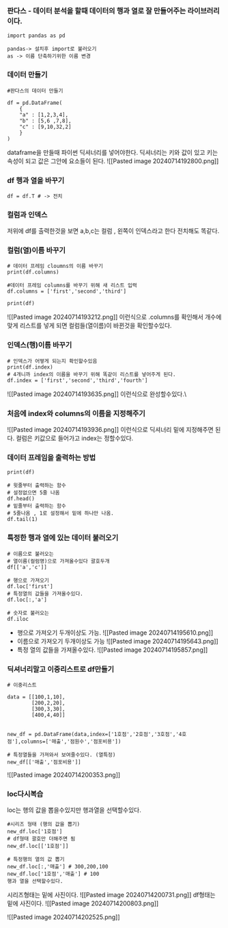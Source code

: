 
### 판다스 - 데이터 분석을 할때 데이터의 행과 열로 잘 만들어주는 라이브러리이다.


```
import pandas as pd

pandas-> 설치후 import로 불러오기
as -> 이름 단축하기위한 이름 변경
```

### 데이터 만들기 
```
#판다스의 데이터 만들기

df = pd.DataFrame(
	{
	"a" : [1,2,3,4],
	"b" : [5,6 ,7,8],
	"c" : [9,10,32,2]
	}
)
```
dataframe을 만들때 파이썬 딕셔너리를 넣어야한다.
딕셔너리는 키와 값이 있고 키는 속성이 되고 값은 그안에 요소들이 된다.
![[Pasted image 20240714192800.png]]

### df 행과 열을 바꾸기 
```
df = df.T # -> 전치
```


### 컬럼과 인덱스 
저위에 df를 출력한것을 보면 a,b,c는 컬럼 , 왼쪽이 인덱스라고 한다
전치해도 똑같다.


### 컬럼(열)이름 바꾸기

```
# 데이터 프레임 cloumns의 이름 바꾸기
print(df.columns)

#데이터 프레임 columns를 바꾸기 위해 새 리스트 입력
df.columns = ['first','second','third']

print(df)
```
![[Pasted image 20240714193212.png]]
이런식으로 .columns를 확인해서 개수에 맞게 리스트를 넣게 되면 컬럼들(열이름)이 바뀐것을 확인할수있다.


### 인덱스(행)이름 바꾸기
```
# 인덱스가 어떻게 되는지 확인할수있음
print(df.index)
# 4개니까 index의 이름을 바꾸기 위해 똑같이 리스트를 넣어주게 된다.
df.index = ['first','second','third','fourth']
```
![[Pasted image 20240714193635.png]]
이런식으로 완성할수있다.\

### 처음에 index와 columns의 이름을 지정해주기
![[Pasted image 20240714193936.png]]
이런식으로 딕셔너리 밑에 지정해주면 된다.
컬럼은 키값으로 들어가고 index는 정할수있다.


### 데이터 프레임을 출력하는 방법
```
print(df)

# 윗줄부터 출력하는 함수
# 설정없으면 5줄 나옴
df.head()
# 밑줄부터 출력하는 함수
# 5줄나옴 , 1로 설정해서 밑에 하나만 나옴.
df.tail(1)
```

### 특정한 행과 열에 있는 데이터 불러오기
```
# 이름으로 불러오는 
# 열이름(컬럼명)으로 가져올수있다 괄호두개
df[['a','c']]

# 행으로 가져오기
df.loc['first']
# 특정열의 값들을 가져올수있다.
df.loc[:,'a']

# 숫자로 불러오는
df.iloc
```
- 행으로 가져오기 두개이상도 가능.
![[Pasted image 20240714195610.png]]
- 이름으로 가져오기  두개이상도 가능
![[Pasted image 20240714195643.png]]
- 특정 열의 값들을 가져올수있다.
 ![[Pasted image 20240714195857.png]]

### 딕셔너리말고 이중리스트로 df만들기

```
# 이중리스트

data = [[100,1,10],
		[200,2,20],
		[300,3,30],
		[400,4,40]]


new_df = pd.DataFrame(data,index=['1호점','2호점','3호점','4호점'],columns=['매출','점원수','점포비용'])
```

```
# 특정열들을 가져와서 보여줄수있다. (열특정)
new_df[['매출','점포비용']]
```
![[Pasted image 20240714200353.png]]

### loc다시복습
loc는 행의 값을 뽑을수있지만 행과열을 선택할수있다.
```
#시리즈 형태 (행의 값을 뽑기)
new_df.loc['1호점']
# df형태 괄호만 더해주면 됨
new_df.loc[['1호점']]

# 특정행의 열의 값 뽑기
new_df.loc[:,'매출'] # 300,200,100
new_df.loc['1호점','매출'] # 100
행과 열을 선택할수있다.
```
시리즈형태는 밑에 사진이다.
![[Pasted image 20240714200731.png]]
df형태는 밑에 사진이다.
![[Pasted image 20240714200803.png]]

![[Pasted image 20240714202525.png]]
